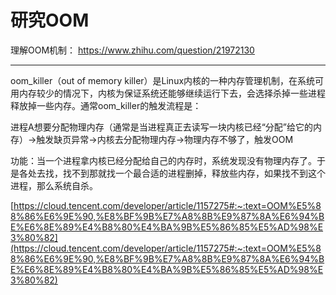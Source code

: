 # 研究OOM

理解OOM机制： https://www.zhihu.com/question/21972130

---

oom_killer（out of memory killer）是Linux内核的一种内存管理机制，在系统可用内存较少的情况下，内核为保证系统还能够继续运行下去，会选择杀掉一些进程释放掉一些内存。通常oom_killer的触发流程是：

进程A想要分配物理内存（通常是当进程真正去读写一块内核已经“分配”给它的内存）->触发缺页异常->内核去分配物理内存->物理内存不够了，触发OOM

功能：当一个进程拿内核已经分配给自己的内存时，系统发现没有物理内存了。于是各处去找，找不到那就找一个最合适的进程删掉，释放些内存，如果找不到这个进程，那么系统自杀。

[https://cloud.tencent.com/developer/article/1157275#:~:text=OOM%E5%88%86%E6%9E%90,%E8%BF%9B%E7%A8%8B%E9%87%8A%E6%94%BE%E6%8E%89%E4%B8%80%E4%BA%9B%E5%86%85%E5%AD%98%E3%80%82](https://cloud.tencent.com/developer/article/1157275#:~:text=OOM%E5%88%86%E6%9E%90,%E8%BF%9B%E7%A8%8B%E9%87%8A%E6%94%BE%E6%8E%89%E4%B8%80%E4%BA%9B%E5%86%85%E5%AD%98%E3%80%82)
